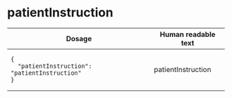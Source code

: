 # patientInstruction 

<table>
  <thead>
    <tr>
      <th>Dosage</th>
      <th>Human readable text</th>
    </tr>
  </thead>
  <tbody>
    <tr>
      <td><pre><code class="language-json">{
  &quot;patientInstruction&quot;: &quot;patientInstruction&quot;
}
</code></pre></td>
      <td>patientInstruction</td>
    </tr>
  </tbody>
</table>
